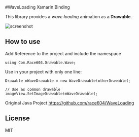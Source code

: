 #WaveLoading Xamarin Binding

This library provides a *wave loading* animation as a **Drawable**.

![screenshot](./screenshots/screenshot.gif)

## How to use

Add Reference to the project and include the namespace
```
using Com.Race604.Drawable.Wave;
```

Use in your project with only one line:

```
Drawable mWaveDrawable = new WaveDrawable(otherDrawable);

// Use as common drawable
imageView.SetImageDrawable(mWaveDrawable);
```

Original Java Project
https://github.com/race604/WaveLoading


## License
MIT
